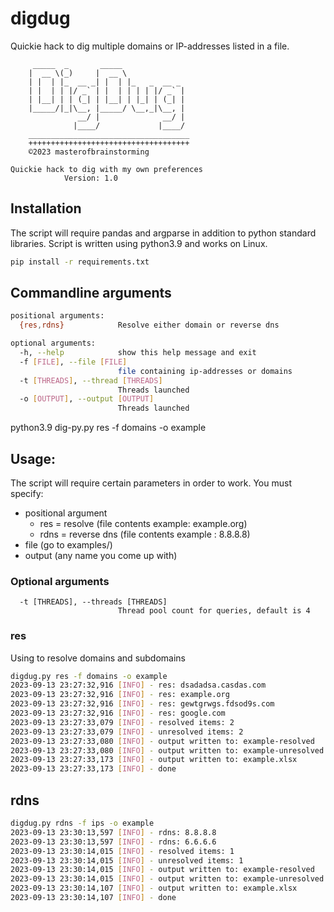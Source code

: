 # digdug
Quickie hack to dig multiple domains or IP-addresses listed in a file.


         _____  _       _____              
        |  __ \(_)     |  __ \             
        | |  | |_  __ _| |  | |_   _  __ _ 
        | |  | | |/ _` | |  | | | | |/ _` |
        | |__| | | (_| | |__| | |_| | (_| |
        |_____/|_|\__, |_____/ \__,_|\__, |
                   __/ |              __/ |
                  |____/             |____/ 
        ____________________________________                      
        ++++++++++++++++++++++++++++++++++++    
        ©2023 masterofbrainstorming
                    
    Quickie hack to dig with my own preferences
                Version: 1.0

## Installation

The script will require pandas and argparse in addition to python standard libraries. Script is written using python3.9 and works on Linux.

```bash
pip install -r requirements.txt
```

## Commandline arguments

```bash
positional arguments:
  {res,rdns}            Resolve either domain or reverse dns

optional arguments:
  -h, --help            show this help message and exit
  -f [FILE], --file [FILE]
                        file containing ip-addresses or domains
  -t [THREADS], --thread [THREADS]
                        Threads launched
  -o [OUTPUT], --output [OUTPUT]
                        Threads launched
```
python3.9 dig-py.py res -f domains -o example
## Usage:

The script will require certain parameters in order to work. 
You must specify: 
- positional argument
  -   res = resolve (file contents example: example.org)
  -   rdns = reverse dns (file contents example : 8.8.8.8)
- file (go to examples/)
- output (any name you come up with)

### Optional arguments
```
  -t [THREADS], --threads [THREADS]
                        Thread pool count for queries, default is 4
```

### res

Using to resolve domains and subdomains
```bash
digdug.py res -f domains -o example
2023-09-13 23:27:32,916 [INFO] - res: dsadadsa.casdas.com
2023-09-13 23:27:32,916 [INFO] - res: example.org
2023-09-13 23:27:32,916 [INFO] - res: gewtgrwgs.fdsod9s.com
2023-09-13 23:27:32,916 [INFO] - res: google.com
2023-09-13 23:27:33,079 [INFO] - resolved items: 2
2023-09-13 23:27:33,079 [INFO] - unresolved items: 2
2023-09-13 23:27:33,080 [INFO] - output written to: example-resolved
2023-09-13 23:27:33,080 [INFO] - output written to: example-unresolved
2023-09-13 23:27:33,173 [INFO] - output written to: example.xlsx
2023-09-13 23:27:33,173 [INFO] - done
```

## rdns
```bash
digdug.py rdns -f ips -o example
2023-09-13 23:30:13,597 [INFO] - rdns: 8.8.8.8
2023-09-13 23:30:13,597 [INFO] - rdns: 6.6.6.6
2023-09-13 23:30:14,015 [INFO] - resolved items: 1
2023-09-13 23:30:14,015 [INFO] - unresolved items: 1
2023-09-13 23:30:14,015 [INFO] - output written to: example-resolved
2023-09-13 23:30:14,015 [INFO] - output written to: example-unresolved
2023-09-13 23:30:14,107 [INFO] - output written to: example.xlsx
2023-09-13 23:30:14,107 [INFO] - done
```

